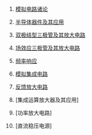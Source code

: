 1. [模拟电路诸论](md/模拟电路诸论.md)

2. [半导体器件及其应用](md/半导体器件及其应用.md)

3. [双极结型三极管及其放大电路](md/双极结型三极管及其放大电路.md)

4. [场效应三极管及其放大电路](md/场效应三极管及其放大电路.md)

5. [频率响应](md/频率响应.md)

6. [模拟集成电路](md/模拟集成电路.md)

5. [反馈放大电路](md/反馈放大电路.md)

6. [集成运算放大器及其应用]

7. [功率放大电路]

8. [直流稳压电源]
